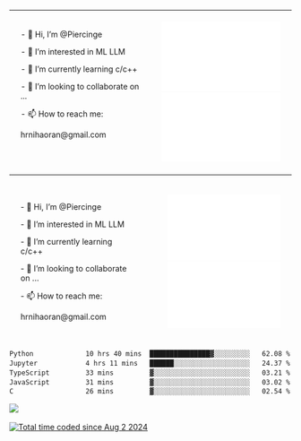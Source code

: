 <table style="width: 100%; border: none;">
  <tr>
    <td style="padding: 20px; vertical-align: top; width: 50%;">
      <p>- 👋 Hi, I’m @Piercinge</p>
      <p>- 👀 I’m interested in ML LLM</p>
      <p>- 🌱 I’m currently learning c/c++</p>
      <p>- 💞️ I’m looking to collaborate on ...</p>
      <p>- 📫 How to reach me:</p>
      <p>hrnihaoran@gmail.com</p>
    </td>
    <td style="padding: 20px; vertical-align: top; width: 50%;">
      <img src="https://raw.githubusercontent.com/Piercinge/github-stats/master/generated/overview.svg#gh-dark-mode-only" class="dark-mode-only" alt="GitHub Stats Dark Mode">
      <img src="https://raw.githubusercontent.com/Piercinge/github-stats/master/generated/overview.svg#gh-light-mode-only" class="light-mode-only" alt="GitHub Stats Light Mode">
    </td>
  </tr>
</table>

<div style="display: flex; gap: 20px; align-items: flex-start;">
  <div style="flex: 1; padding: 20px;">
    <p>- 👋 Hi, I’m @Piercinge</p>
    <p>- 👀 I’m interested in ML LLM</p>
    <p>- 🌱 I’m currently learning c/c++</p>
    <p>- 💞️ I’m looking to collaborate on ...</p>
    <p>- 📫 How to reach me:</p>
    <p>hrnihaoran@gmail.com</p>
  </div>
  <div style="flex: 1; padding: 20px;">
    <img src="https://raw.githubusercontent.com/Piercinge/github-stats/master/generated/overview.svg#gh-dark-mode-only" class="dark-mode-only" alt="GitHub Stats Dark Mode">
    <img src="https://raw.githubusercontent.com/Piercinge/github-stats/master/generated/overview.svg#gh-light-mode-only" class="light-mode-only" alt="GitHub Stats Light Mode">
  </div>
</div>


<!--START_SECTION:waka-->

```txt
Python             10 hrs 40 mins  ███████████████▓░░░░░░░░░   62.08 %
Jupyter            4 hrs 11 mins   ██████░░░░░░░░░░░░░░░░░░░   24.37 %
TypeScript         33 mins         ▓░░░░░░░░░░░░░░░░░░░░░░░░   03.21 %
JavaScript         31 mins         ▓░░░░░░░░░░░░░░░░░░░░░░░░   03.02 %
C                  26 mins         ▓░░░░░░░░░░░░░░░░░░░░░░░░   02.54 %
```

<!--END_SECTION:waka-->

<a href="https://wakatime.com"><img src="https://wakatime.com/share/@haoran_ni/48d32ab7-16dd-4d92-9eeb-ae9d66413442.png" /></a>

<a href="https://wakatime.com/@2e7a1580-9a6c-4340-8b70-5b56364a5d8c"><img src="https://wakatime.com/badge/user/2e7a1580-9a6c-4340-8b70-5b56364a5d8c.svg" alt="Total time coded since Aug 2 2024" /></a>

